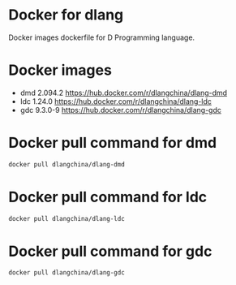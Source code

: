 # Docker for dlang
Docker images dockerfile for D Programming language.

# Docker images
 * dmd 2.094.2 https://hub.docker.com/r/dlangchina/dlang-dmd
 * ldc 1.24.0 https://hub.docker.com/r/dlangchina/dlang-ldc
 * gdc 9.3.0-9 https://hub.docker.com/r/dlangchina/dlang-gdc

# Docker pull command for dmd
```bash
docker pull dlangchina/dlang-dmd
```

# Docker pull command for ldc
```bash
docker pull dlangchina/dlang-ldc
```

# Docker pull command for gdc
```bash
docker pull dlangchina/dlang-gdc
```
